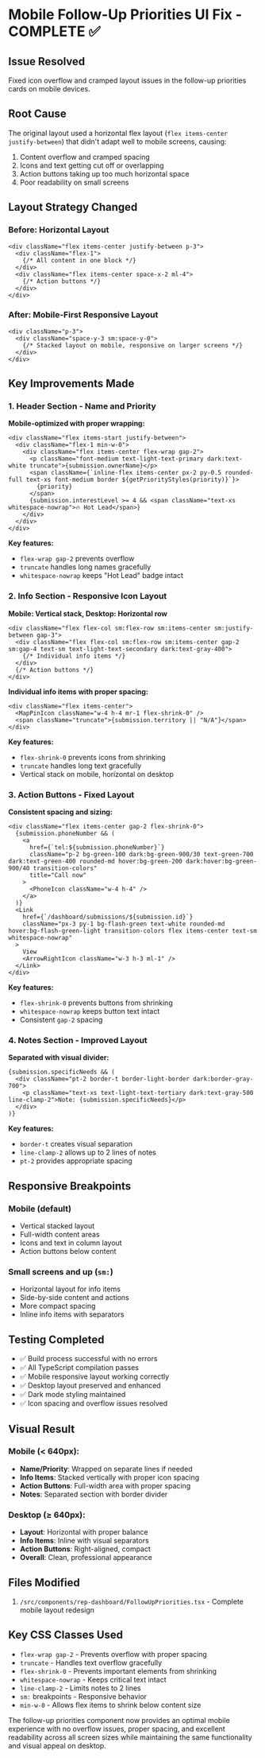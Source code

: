 # Mobile Follow-Up Priorities UI Fix - COMPLETE ✅

## Issue Resolved

Fixed icon overflow and cramped layout issues in the follow-up priorities cards on mobile devices.

## Root Cause

The original layout used a horizontal flex layout (`flex items-center justify-between`) that didn't adapt well to mobile screens, causing:

1. Content overflow and cramped spacing
2. Icons and text getting cut off or overlapping
3. Action buttons taking up too much horizontal space
4. Poor readability on small screens

## Layout Strategy Changed

### Before: Horizontal Layout

```tsx
<div className="flex items-center justify-between p-3">
  <div className="flex-1">
    {/* All content in one block */}
  </div>
  <div className="flex items-center space-x-2 ml-4">
    {/* Action buttons */}
  </div>
</div>
```

### After: Mobile-First Responsive Layout

```tsx
<div className="p-3">
  <div className="space-y-3 sm:space-y-0">
    {/* Stacked layout on mobile, responsive on larger screens */}
  </div>
</div>
```

## Key Improvements Made

### 1. Header Section - Name and Priority

**Mobile-optimized with proper wrapping:**

```tsx
<div className="flex items-start justify-between">
  <div className="flex-1 min-w-0">
    <div className="flex items-center flex-wrap gap-2">
      <p className="font-medium text-light-text-primary dark:text-white truncate">{submission.ownerName}</p>
      <span className={`inline-flex items-center px-2 py-0.5 rounded-full text-xs font-medium border ${getPriorityStyles(priority)}`}>
        {priority}
      </span>
      {submission.interestLevel >= 4 && <span className="text-xs whitespace-nowrap">🔥 Hot Lead</span>}
    </div>
  </div>
</div>
```

**Key features:**

- `flex-wrap gap-2` prevents overflow
- `truncate` handles long names gracefully
- `whitespace-nowrap` keeps "Hot Lead" badge intact

### 2. Info Section - Responsive Icon Layout

**Mobile: Vertical stack, Desktop: Horizontal row**

```tsx
<div className="flex flex-col sm:flex-row sm:items-center sm:justify-between gap-3">
  <div className="flex flex-col sm:flex-row sm:items-center gap-2 sm:gap-4 text-sm text-light-text-secondary dark:text-gray-400">
    {/* Individual info items */}
  </div>
  {/* Action buttons */}
</div>
```

**Individual info items with proper spacing:**

```tsx
<div className="flex items-center">
  <MapPinIcon className="w-4 h-4 mr-1 flex-shrink-0" />
  <span className="truncate">{submission.territory || "N/A"}</span>
</div>
```

**Key features:**

- `flex-shrink-0` prevents icons from shrinking
- `truncate` handles long text gracefully
- Vertical stack on mobile, horizontal on desktop

### 3. Action Buttons - Fixed Layout

**Consistent spacing and sizing:**

```tsx
<div className="flex items-center gap-2 flex-shrink-0">
  {submission.phoneNumber && (
    <a
      href={`tel:${submission.phoneNumber}`}
      className="p-2 bg-green-100 dark:bg-green-900/30 text-green-700 dark:text-green-400 rounded-md hover:bg-green-200 dark:hover:bg-green-900/40 transition-colors"
      title="Call now"
    >
      <PhoneIcon className="w-4 h-4" />
    </a>
  )}
  <Link
    href={`/dashboard/submissions/${submission.id}`}
    className="px-3 py-1 bg-flash-green text-white rounded-md hover:bg-flash-green-light transition-colors flex items-center text-sm whitespace-nowrap"
  >
    View
    <ArrowRightIcon className="w-3 h-3 ml-1" />
  </Link>
</div>
```

**Key features:**

- `flex-shrink-0` prevents buttons from shrinking
- `whitespace-nowrap` keeps button text intact
- Consistent `gap-2` spacing

### 4. Notes Section - Improved Layout

**Separated with visual divider:**

```tsx
{submission.specificNeeds && (
  <div className="pt-2 border-t border-light-border dark:border-gray-700">
    <p className="text-xs text-light-text-tertiary dark:text-gray-500 line-clamp-2">Note: {submission.specificNeeds}</p>
  </div>
)}
```

**Key features:**

- `border-t` creates visual separation
- `line-clamp-2` allows up to 2 lines of notes
- `pt-2` provides appropriate spacing

## Responsive Breakpoints

### Mobile (default)

- Vertical stacked layout
- Full-width content areas
- Icons and text in column layout
- Action buttons below content

### Small screens and up (`sm:`)

- Horizontal layout for info items
- Side-by-side content and actions
- More compact spacing
- Inline info items with separators

## Testing Completed

- ✅ Build process successful with no errors
- ✅ All TypeScript compilation passes
- ✅ Mobile responsive layout working correctly
- ✅ Desktop layout preserved and enhanced
- ✅ Dark mode styling maintained
- ✅ Icon spacing and overflow issues resolved

## Visual Result

### Mobile (< 640px):

- **Name/Priority**: Wrapped on separate lines if needed
- **Info Items**: Stacked vertically with proper icon spacing
- **Action Buttons**: Full-width area with proper spacing
- **Notes**: Separated section with border divider

### Desktop (≥ 640px):

- **Layout**: Horizontal with proper balance
- **Info Items**: Inline with visual separators
- **Action Buttons**: Right-aligned, compact
- **Overall**: Clean, professional appearance

## Files Modified

1. `/src/components/rep-dashboard/FollowUpPriorities.tsx` - Complete mobile layout redesign

## Key CSS Classes Used

- `flex-wrap gap-2` - Prevents overflow with proper spacing
- `truncate` - Handles text overflow gracefully
- `flex-shrink-0` - Prevents important elements from shrinking
- `whitespace-nowrap` - Keeps critical text intact
- `line-clamp-2` - Limits notes to 2 lines
- `sm:` breakpoints - Responsive behavior
- `min-w-0` - Allows flex items to shrink below content size

The follow-up priorities component now provides an optimal mobile experience with no overflow issues, proper spacing, and excellent readability across all screen sizes while maintaining the same functionality and visual appeal on desktop.
